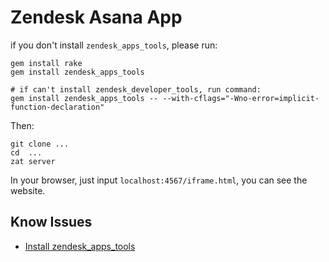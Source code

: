 # Zendesk Asana App

if you don't install `zendesk_apps_tools`, please run:
```
gem install rake
gem install zendesk_apps_tools

# if can't install zendesk_developer_tools, run command:
gem install zendesk_apps_tools -- --with-cflags="-Wno-error=implicit-function-declaration"
```

Then:
```
git clone ...
cd  ...
zat server
```

In your browser, just input `localhost:4567/iframe.html`, you can see the website.

## Know Issues
* [Install zendesk_apps_tools](https://stackoverflow.com/questions/63278694/thin-and-puma-fail-with-similar-issues-error-failed-to-build-gem-native-exten)
